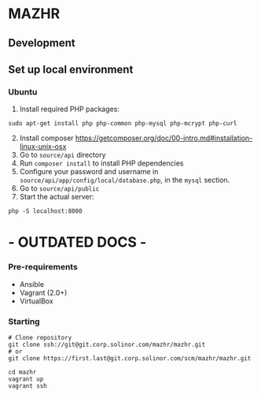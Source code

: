 # MAZHR

## Development

## Set up local environment

### Ubuntu

1. Install required PHP packages:

  ```
  sudo apt-get install php php-common php-mysql php-mcrypt php-curl
  ```

2. Install composer https://getcomposer.org/doc/00-intro.md#installation-linux-unix-osx
4. Go to `source/api` directory
3. Run `composer install` to install PHP dependencies
4. Configure your password and username in `source/api/app/config/local/database.php`, in the `mysql` section.
5. Go to `source/api/public`
6. Start the actual server:

  ```
  php -S localhost:8000
  ```



# - OUTDATED DOCS -

### Pre-requirements
- Ansible
- Vagrant (2.0+)
- VirtualBox

### Starting
```
# Clone repository
git clone ssh://git@git.corp.solinor.com/mazhr/mazhr.git
# or
git clone https://first.last@git.corp.solinor.com/scm/mazhr/mazhr.git

cd mazhr
vagrant up
vagrant ssh
```
